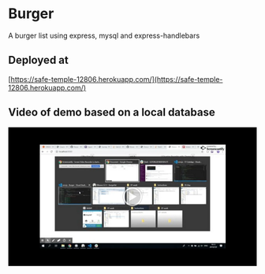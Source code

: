 # Burger
A burger list using express, mysql and express-handlebars

## Deployed at 
[https://safe-temple-12806.herokuapp.com/](https://safe-temple-12806.herokuapp.com/)

## Video of demo based on a local database
[![Watch](/public/assets/images/image.png)](https://drive.google.com/file/d/1gd87ibrO1KD9YUPwbRzaQvMlWNIshEjq/view)
